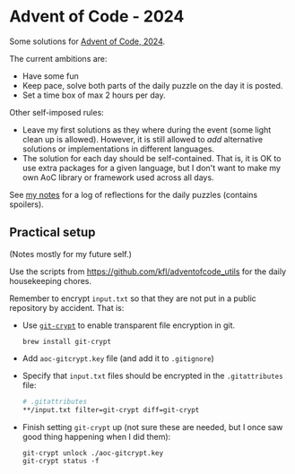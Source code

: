 Advent of Code - 2024
=====================

Some solutions for [Advent of Code, 2024](https://adventofcode.com/2024).

The current ambitions are:

 * Have some fun
 * Keep pace, solve both parts of the daily puzzle on the day it is
   posted.
 * Set a time box of max 2 hours per day.

Other self-imposed rules:

 * Leave my first solutions as they where during the event (some light
   clean up is allowed). However, it is still allowed to _add_ alternative
   solutions or implementations in different languages.
 * The solution for each day should be self-contained. That is, it is
   OK to use extra packages for a given language, but I don't want to
   make my own AoC library or framework used across all days.

See [my notes](./notes.md) for a log of reflections for the daily
puzzles (contains spoilers).

Practical setup
---------------

(Notes mostly for my future self.)

Use the scripts from <https://github.com/kfl/adventofcode_utils> for
the daily housekeeping chores.

Remember to encrypt `input.txt` so that they are not put in a public
repository by accident. That is:

  * Use [`git-crypt`](https://www.agwa.name/projects/git-crypt/) to
    enable transparent file encryption in git.
 
        brew install git-crypt
        
  * Add `aoc-gitcrypt.key` file (and add it to `.gitignore`)
  
  * Specify that `input.txt` files should be encrypted in the `.gitattributes` file:
  
    ```.bash
    # .gitattributes
    **/input.txt filter=git-crypt diff=git-crypt
    ```
    
  * Finish setting `git-crypt` up (not sure these are needed, but I
    once saw good thing happening when I did them):
  
    ```
    git-crypt unlock ./aoc-gitcrypt.key
    git-crypt status -f
    ```
